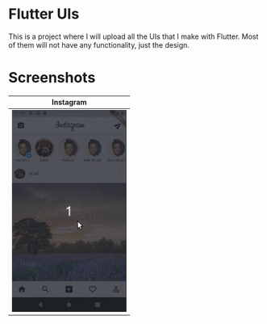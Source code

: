 # Flutter UIs
This is a project where I will upload all the UIs that I make with Flutter. Most of them will not have any functionality, just the design.

# Screenshots
| Instagram |
| ------------------ |
| <img src="./screenshots/instagram_ui.gif" height="400" alt="Instagram UI"/>  |
